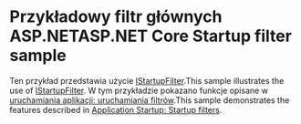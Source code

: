 # <a name="aspnet-core-startup-filter-sample"></a><span data-ttu-id="0a9ab-101">Przykładowy filtr głównych ASP.NET</span><span class="sxs-lookup"><span data-stu-id="0a9ab-101">ASP.NET Core Startup filter sample</span></span>

<span data-ttu-id="0a9ab-102">Ten przykład przedstawia użycie [IStartupFilter](https://docs.microsoft.com/en-us/dotnet/api/microsoft.aspnetcore.hosting.istartupfilter).</span><span class="sxs-lookup"><span data-stu-id="0a9ab-102">This sample illustrates the use of [IStartupFilter](https://docs.microsoft.com/en-us/dotnet/api/microsoft.aspnetcore.hosting.istartupfilter).</span></span> <span data-ttu-id="0a9ab-103">W tym przykładzie pokazano funkcje opisane w [uruchamiania aplikacji: uruchamiania filtrów](https://docs.microsoft.com/aspnet/core/fundamentals/startup#startup-filters).</span><span class="sxs-lookup"><span data-stu-id="0a9ab-103">This sample demonstrates the features described in [Application Startup: Startup filters](https://docs.microsoft.com/aspnet/core/fundamentals/startup#startup-filters).</span></span>
